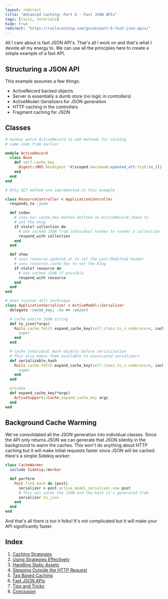```yaml
---
layout: redirect
title: "Advanced Caching: Part 6 - Fast JSON APIs"
tags: [rails, tutorials]
hide: true
redirect: "https://railscaching.com/guide/part-6-fast-json-apis/"
---
```


All I care about is fast JSON API's. That's all I work on and that's
what I devote all my energy to. We can use all the principles here to
create a simple example of a fast API.

## Structuring a JSON API

This example assumes a few things:

* ActiveRecord backed objects
* Server is essentially a dumb store (no logic in controllers)
* ActiveModel::Serializers for JSON generation
* HTTP caching in the controllers
* Fragment caching for JSON

## Classes

```ruby
# monkey patch ActiveRecord to add methods for caching
# same code from earlier

module ActiveRecord
  class Base
    def self.cache_key
      Digest::MD5.hexdigest "#{scoped.maximum(:updated_at).try(:to_i)}-#{scoped.count}"
    end
  end
end
```

```ruby
# Only GET method are implemented in this example

class ResourceController < ApplicationController
  responds_to :json

  def index
    # uses our cache_key method defined on ActiveRecord::Base to
    # set the etag
    if stale? collection do
      # Use cached JSON from individual hashes to render a collection
      respond_with collection
    end
  end

  def show
    # uses resource.updated_at to set the Last-Modified header
    # uses resource.cache_key to set the ETag
    if stale? resource do
      # Use cached JSON if possible
      respond_with resource
    end
  end
end
```

```ruby
# Uses russian doll technique
class ApplicationSerializer < ActiveModel::Serializer
  delegate :cache_key, :to => :object

  # Cache entire JSON string
  def to_json(*args)
    Rails.cache.fetch expand_cache_key(self.class.to_s.underscore, cache_key, 'to-json') do
      super
    end
  end

  # Cache individual Hash objects before serialization
  # This also makes them available to associated serializers
  def serializable_hash
    Rails.cache.fetch expand_cache_key(self.class.to_s.underscore, cache_key, 'serilizable-hash') do
      super
    end
  end

  private
  def expand_cache_key(*args)
    ActiveSupport::Cache.expand_cache_key args
  end
end
```

## Background Cache Warming

We've consolidated all the JSON generation into individual classes.
Since the API only returns JSON we can generate that JSON silently in
the background to warm the caches. This won't do anything about HTTP
caching but it will make initial requests faster since JSON will be
cached. Here's a simple Sidekiq worker:

```ruby
class CacheWarmer
  include Sidekiq::Worker

  def perform
    Post.find_each do |post|
      serializer = post.active_model_serializer.new post
      # This wil cache the JSON and the hash it's generated from
      serializer.to_json
    end
  end
end
```

And that's all there is too it folks! It's not complicated but it will
make your API significantly faster.

## Index

1. [Caching Strategies](/2012/07/advanced_caching_part_1-caching_strategies)
2. [Using Strategies Effectively](/2012/07/advanced_caching_part_2-using_strategies)
3. [Handling Static Assets](/2012/07/advanced_caching_part_3-static_assets)
4. [Stepping Outside the HTTP Request](/2012/07/advanced_caching_part_4-stepping_outside_the_http_request)
5. [Tag Based Caching](/2012/07/advanced_caching_part_5-tag_based_caching)
6. [Fast JSON APIs](/2012/07/advanced_caching_part_6-fast_json_apis)
7. [Tips and Tricks](/2012/07/advanced_caching_part_7-tips_and_tricks)
8. [Conclusion](/2012/07/advanced_caching_part_8-conclusion)
